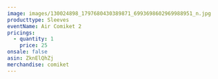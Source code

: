 ```yaml
---
image: images/130024898_1797680430389871_6993698602969988951_n.jpg
producttype: Sleeves
eventName: Air Comiket 2
pricings:
  - quantity: 1
    price: 25
onsale: false
asin: ZknElQhZj
merchandise: comiket
---
```

